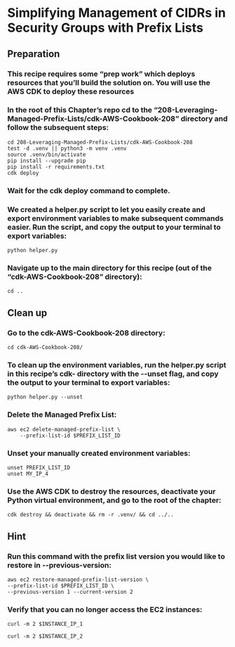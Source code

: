 # Simplifying Management of CIDRs in Security Groups with Prefix Lists
## Preparation
### This recipe requires some “prep work” which deploys resources that you’ll build the solution on. You will use the AWS CDK to deploy these resources 

### In the root of this Chapter’s repo cd to the “208-Leveraging-Managed-Prefix-Lists/cdk-AWS-Cookbook-208” directory and follow the subsequent steps: 

```
cd 208-Leveraging-Managed-Prefix-Lists/cdk-AWS-Cookbook-208
test -d .venv || python3 -m venv .venv
source .venv/bin/activate
pip install --upgrade pip
pip install -r requirements.txt
cdk deploy
```

### Wait for the cdk deploy command to complete. 

### We created a helper.py script to let you easily create and export environment variables to make subsequent commands easier. Run the script, and copy the output to your terminal to export variables:

`python helper.py`

### Navigate up to the main directory for this recipe (out of the “cdk-AWS-Cookbook-208” directory):

`cd ..`

## Clean up 
### Go to the cdk-AWS-Cookbook-208 directory:

`cd cdk-AWS-Cookbook-208/`

### To clean up the environment variables, run the helper.py script in this recipe’s cdk- directory with the --unset flag, and copy the output to your terminal to export variables:

`python helper.py --unset`

### Delete the Managed Prefix List:

```
aws ec2 delete-managed-prefix-list \
    --prefix-list-id $PREFIX_LIST_ID
```

### Unset your manually created environment variables:

```
unset PREFIX_LIST_ID
unset MY_IP_4
```

### Use the AWS CDK to destroy the resources, deactivate your Python virtual environment, and go to the root of the chapter:

`cdk destroy && deactivate && rm -r .venv/ && cd ../..`

## Hint 
### Run this command with the prefix list version you would like to restore in --previous-version:

```
aws ec2 restore-managed-prefix-list-version \
--prefix-list-id $PREFIX_LIST_ID \
--previous-version 1 --current-version 2
```

### Verify that you can no longer access the EC2 instances:

```
curl -m 2 $INSTANCE_IP_1

curl -m 2 $INSTANCE_IP_2

```


